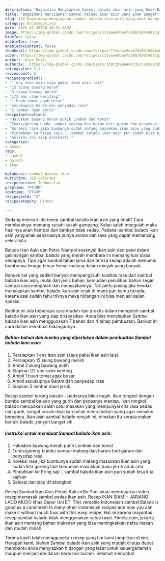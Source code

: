 ```yaml
---
description: "Bagaimana Menyiapkan Sambal balado ikan asin yang Enak Banget"
title: "Bagaimana Menyiapkan Sambal balado ikan asin yang Enak Banget"
slug: 422-bagaimana-menyiapkan-sambal-balado-ikan-asin-yang-enak-banget
category: Uncategorized
date: 2022-01-30T20:48:53.519Z
image: https://img-global.cpcdn.com/recipes/131eaee9bae7d260/680x482cq70/sambal-balado-ikan-asin-foto-resep-utama.jpg
hideToc: false
enableToc: true
enableTocContent: false
thumbnail: https://img-global.cpcdn.com/recipes/131eaee9bae7d260/680x482cq70/sambal-balado-ikan-asin-foto-resep-utama.jpg
cover: https://img-global.cpcdn.com/recipes/131eaee9bae7d260/680x482cq70/sambal-balado-ikan-asin-foto-resep-utama.jpg
author:  Rina Putri
authorAv:  https://img-global.cpcdn.com/users/1b0c2999e440735c/60x60cq50/avatar.jpg
ratingvalue: 3.1
reviewcount: 8
recipeingredient:
- "1 ons ikan asin saya pakai ikan asin lais"
- "15 siung bawang merah"
- "3 siung bawang putih"
- "1/2 ons cabe keriting"
- "1 buah tomat agak besar"
- "secukupnya Garam dan penyedap rasa"
- "5 lembar daun jeruk"
recipeinstructions:
- "Haluskan bawang merah putih Lombok dan tomat"
- "Tumis/goreng bumbu sampai matang dan harum beri garam dan penyedap rasa"
- "Koreksi rasa jika bumbunya sudah matang masukkan ikan asin yang sudah kita goreng tadi kemudian masukkan daun jeruk aduk rata"
- "Pindahkan ke Pring saji... sambal balado ikan asin pun sudah bisa kita sajikan"
- "Selesai dan siap dinikmati!"
categories:
- Resep
tags:
- sambal
- balado
- ikan

katakunci: sambal balado ikan 
nutrition: 210 calories
recipecuisine: Indonesian
preptime: "PT39M"
cooktime: "PT43M"
recipeyield: "2"
recipecategory: Dinner

---
```



Sedang mencari ide resep sambal balado ikan asin yang enak? Cara membuatnya memang susah-susah gampang. Kalau salah mengolah maka hasilnya akan hambar dan bahkan tidak sedap. Padahal sambal balado ikan asin yang enak seharusnya punya aroma dan rasa yang dapat memancing selera kita.


Balado Ikan Asin dan Petai: Nampol enaknya! Ikan asin dan petai dalam gelimangan sambal balado yang merah membara ini memang luar biasa sedapnya. Tips agar sambal tahan lama dan terasa sedap adalah menumis bumbunya hingga benar-benar matang dalam minyak yang banyak.

Banyak hal yang sedikit banyak mempengaruhi kualitas rasa dari sambal balado ikan asin, mulai dari jenis bahan, kemudian pemilihan bahan segar sampai cara mengolah dan menyajikannya. Tak perlu pusing jika hendak menyiapkan sambal balado ikan asin enak di mana pun kamu berada, karena asal sudah tahu triknya maka hidangan ini bisa menjadi sajian spesial.


Berikut ini ada beberapa cara mudah dan praktis dalam mengolah sambal balado ikan asin yang siap dikreasikan. Anda bisa menyiapkan Sambal balado ikan asin menggunakan 7 bahan dan 4 tahap pembuatan. Berikut ini cara dalam membuat hidangannya.

<!--inarticleads1-->

##### Bahan-bahan dan bumbu yang diperlukan dalam pembuatan Sambal balado ikan asin:

1. Persiapkan 1 ons ikan asin (saya pakai ikan asin lais)
1. Persiapkan 15 siung bawang merah
1. Ambil 3 siung bawang putih
1. Siapkan 1/2 ons cabe keriting
1. Ambil 1 buah tomat agak besar
1. Ambil secukupnya Garam dan penyedap rasa
1. Siapkan 5 lembar daun jeruk


Resep sambel terong balado - pedesnya bikin nagih. Ikan tongkol dengan bumbu sambal balado yang gurih dan pedasnya mantap. Ikan tongkol balado merupakan salah satu masakan yang mempunyai cita rasa pedas nan gurih, sangat cocok disajikan untuk menu makan siang agar semakin berselera. Ikan asin sambal balado renyah ini, dimakan itu serasa makan keripik balado ,renyah banget sih. 

<!--inarticleads2-->

##### Instruksi untuk membuat Sambal balado ikan asin:

1. Haluskan bawang merah putih Lombok dan tomat
1. Tumis/goreng bumbu sampai matang dan harum beri garam dan penyedap rasa
1. Koreksi rasa jika bumbunya sudah matang masukkan ikan asin yang sudah kita goreng tadi kemudian masukkan daun jeruk aduk rata
1. Pindahkan ke Pring saji... sambal balado ikan asin pun sudah bisa kita sajikan
1. Selesai dan siap dihidangkan!

Resep Sambal Ikan Asin Pedas Kali ini Bu Yuni akan membagikan video resep memasak sambel pedas ikan asin. Resep IKAN SIAM + JARIANG LADO MUDO khas Dapur Uni ET. This versatile Indonesian sambal Balado is good as a condiment to many other Indonesian recipes and now you can make it without much fuss with this easy recipe. Hal ini karena mayoritas resep sambal balado tidak menggunakan cabai rawit. Fimela.com, jakarta ikan asin memang bahan makanan yang bisa meningkatkan nafsu makan dan mudah diolah. 

Terima kasih telah menggunakan resep yang tim kami tampilkan di sini. Harapan kami, olahan Sambal balado ikan asin yang mudah di atas dapat membantu anda menyiapkan hidangan yang lezat untuk keluarga/teman maupun menjadi ide dalam berbisnis kuliner. Selamat mencoba!
